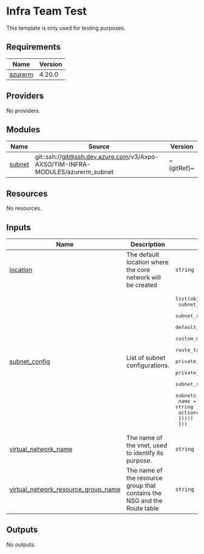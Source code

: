 # Infra Team Test

This template is only used for testing purposes.

<!-- BEGIN_TF_DOCS -->
## Requirements

| Name | Version |
|------|---------|
| <a name="requirement_azurerm"></a> [azurerm](#requirement\_azurerm) | 4.20.0 |

## Providers

No providers.

## Modules

| Name | Source | Version |
|------|--------|---------|
| <a name="module_subnet"></a> [subnet](#module\_subnet) | git::ssh://git@ssh.dev.azure.com/v3/Axpo-AXSO/TIM-INFRA-MODULES/azurerm_subnet | ~{gitRef}~ |

## Resources

No resources.

## Inputs

| Name | Description | Type | Default | Required |
|------|-------------|------|---------|:--------:|
| <a name="input_location"></a> [location](#input\_location) | The default location where the core network will be created | `string` | n/a | yes |
| <a name="input_subnet_config"></a> [subnet\_config](#input\_subnet\_config) | List of subnet configurations. | <pre>list(object({<br>    subnet_name                                   = string<br>    subnet_address_prefixes                       = list(string)<br>    default_name_network_security_group_create    = optional(bool)<br>    custom_name_network_security_group            = optional(string)<br>    route_table_name                              = optional(string)<br>    private_endpoint_network_policies_enabled     = optional(string)<br>    private_link_service_network_policies_enabled = optional(bool)<br>    subnet_service_endpoints                      = optional(list(string))<br>    subnets_delegation_settings = optional(map(list(object({<br>      name    = string<br>      actions = list(string)<br>    }))))<br>  }))</pre> | n/a | yes |
| <a name="input_virtual_network_name"></a> [virtual\_network\_name](#input\_virtual\_network\_name) | The name of the vnet, used to identify its purpose. | `string` | n/a | yes |
| <a name="input_virtual_network_resource_group_name"></a> [virtual\_network\_resource\_group\_name](#input\_virtual\_network\_resource\_group\_name) | The name of the resource group that contains the NSG and the Route table | `string` | n/a | yes |

## Outputs

No outputs.
<!-- END_TF_DOCS -->